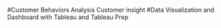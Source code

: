 #Customer Behaviors
Analysis Customer insight 
#Data Visualization and Dashboard with Tableau and Tableau Prep
